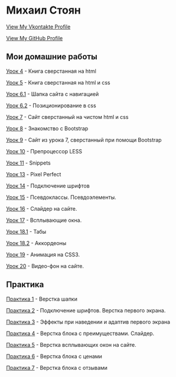 # Михаил Стоян
[View My Vkontakte Profile](https://vk.com/stoyan)


[View My GitHub Profile](https://github.com/drsebastian)
 

Мои домашние работы
------


[Урок 4](https://drsebastian.github.io/lesson_4/) - Книга сверстанная на html  


[Урок 5](https://drsebastian.github.io/lesson_5/) - Книга сверстанная на html и css 


[Урок 6.1](https://drsebastian.github.io/lesson_5/) - Шапка сайта с навигацией  


[Урок 6.2](https://drsebastian.github.io/lesson_6.2/) - Позиционирование в css  


[Урок 7](https://drsebastian.github.io/lesson_7/) - Сайт сверстанный на чистом html и css  


[Урок 8](https://drsebastian.github.io/lesson_8/) - Знакомство с Bootstrap  


[Урок 9](https://drsebastian.github.io/lesson_9/) - Сайт из урока 7, сверстанный при помощи Bootstrap 


[Урок 10](https://drsebastian.github.io/lesson_10/) - Препроцессор LESS  


[Урок 11](https://drsebastian.github.io/lesson_11/) - Snippets  


[Урок 13](https://drsebastian.github.io/lesson_13/) - Pixel Perfect


[Урок 14](https://drsebastian.github.io/lesson_14/) - Подключение шрифтов 


[Урок 15](https://drsebastian.github.io/lesson_15/) - Псевдоклассы. Псевдоэлементы.


[Урок 16](https://drsebastian.github.io/lesson_16/) - Слайдер на сайте. 


[Урок 17](https://drsebastian.github.io/lesson_17/) - Всплывающие окна. 


[Урок 18.1](https://drsebastian.github.io/lesson_18_1/) - Табы


[Урок 18.2](https://drsebastian.github.io/lesson_18_1/) - Аккордеоны 


[Урок 19](https://drsebastian.github.io/lesson_19/) - Анимация на CSS3. 


[Урок 20](https://drsebastian.github.io/lesson_20/) - Видео-фон на сайте. 


Практика
------


[Практика 1](https://drsebastian.github.io/practice_1/) - Верстка шапки


[Практика 2](https://drsebastian.github.io/practice_2/) - Подключение шрифтов. Верстка первого экрана. 


[Практика 3](https://drsebastian.github.io/practice_3/) - Эффекты при наведении и адаптив первого экрана 


[Практика 4](https://drsebastian.github.io/practice_4/) - Верстка блока с преимуществами. Слайдер.


[Практика 5](https://drsebastian.github.io/practice_5/) - Верстка всплывающих окон на сайте.


[Практика 6](https://drsebastian.github.io/practice_6/) - Верстка блока с ценами 


[Практика 7](https://drsebastian.github.io/practice_7/) - Верстка блока с отзывами










